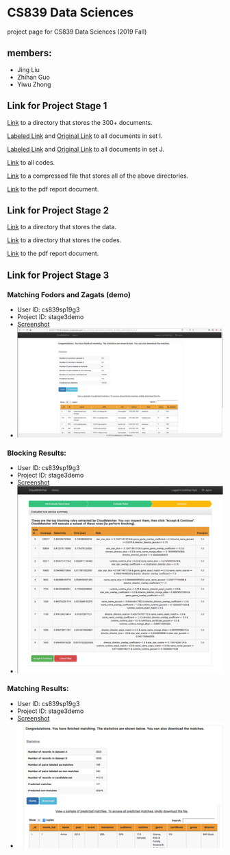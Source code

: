 # CS839 Data Sciences
project page for CS839 Data Sciences (2019 Fall)

## members: 
* Jing Liu
* Zhihan Guo
* Yiwu Zhong

## Link for Project Stage 1

 [Link](https://github.com/ScarletGuo/CS839-DataSciences/tree/master/data/all) to a directory that stores the 300+ documents.

 [Labeled Link](https://github.com/ScarletGuo/CS839-DataSciences/tree/master/data/labeled/train) and [Original Link](https://github.com/ScarletGuo/CS839-DataSciences/tree/master/data/original/train) to all documents in set I.

 [Labeled Link](https://github.com/ScarletGuo/CS839-DataSciences/tree/master/data/labeled/test) and [Original Link](https://github.com/ScarletGuo/CS839-DataSciences/tree/master/data/original/test) to all documents in set J.

 [Link](https://github.com/ScarletGuo/CS839-DataSciences) to all codes.

 [Link](https://github.com/ScarletGuo/CS839-DataSciences/blob/master/CS839_DataSciences_compress.zip) to a compressed file that stores all of the above directories.

 [Link](https://github.com/ScarletGuo/CS839-DataSciences/blob/master/CS_839_Project_Stage_1.pdf) to the pdf report document.

## Link for Project Stage 2

[Link](https://github.com/ScarletGuo/CS839-DataSciences/tree/master/stage%202/data) to a directory that stores the data.

[Link](https://github.com/ScarletGuo/CS839-DataSciences/tree/master/stage%202/code) to a directory that stores the codes.

[Link](https://github.com/ScarletGuo/CS839-DataSciences/blob/master/stage%202/CS_839_Project_Stage_2.pdf) to the pdf report document.

## Link for Project Stage 3

### Matching Fodors and Zagats (demo)

* User ID: cs839sp19g3
* Project ID: stage3demo
* [Screenshot](https://github.com/ScarletGuo/CS839-DataSciences/blob/master/stage3-demo/cs839-demo.png)
* ![Screenshot](https://github.com/ScarletGuo/CS839-DataSciences/blob/master/stage3-demo/cs839-demo.png)

### Blocking Results: 
* User ID: cs839sp19g3
* Project ID: stage3demo
* [Screenshot](https://github.com/ScarletGuo/CS839-DataSciences/blob/master/stage3/blocking.png)
* ![](https://github.com/ScarletGuo/CS839-DataSciences/blob/master/stage3/blocking.png)

### Matching Results: 
* User ID: cs839sp19g3
* Project ID: stage3demo
* [Screenshot](https://github.com/ScarletGuo/CS839-DataSciences/blob/master/stage3/matching.png)
* ![](https://github.com/ScarletGuo/CS839-DataSciences/blob/master/stage3/matching.png)

